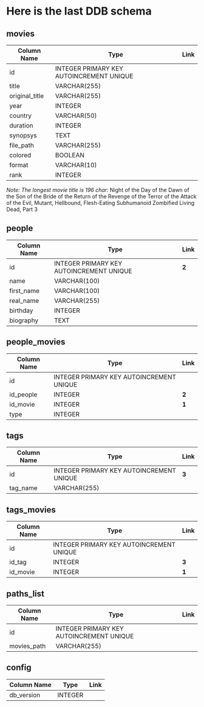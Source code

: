 # Here is the last DDB schema

## movies
| Column Name   | Type | Link |
| ------------- | ---- | ---- |
| id | INTEGER PRIMARY KEY AUTOINCREMENT UNIQUE | |
| title | VARCHAR(255) | |
| original_title | VARCHAR(255) | |
| year | INTEGER | |
| country | VARCHAR(50) | |
| duration | INTEGER | |
| synopsys | TEXT | |
| file_path | VARCHAR(255) | |
| colored | BOOLEAN  | |
| format | VARCHAR(10) | |
| rank | INTEGER | |

_Note: The longest movie title is 196 char:_ Night of the Day of the Dawn of the Son of the Bride of the Return of the Revenge of the Terror of the Attack of the Evil, Mutant, Hellbound, Flesh-Eating Subhumanoid Zombified Living Dead, Part 3

## people
| Column Name   | Type | Link |
| ------------- | ---- | ---- |
| id | INTEGER PRIMARY KEY AUTOINCREMENT UNIQUE | **2** |
| name | VARCHAR(100) | |
| first_name | VARCHAR(100) | |
| real_name | VARCHAR(255) | |
| birthday | INTEGER | |
| biography | TEXT | |

## people_movies
| Column Name   | Type | Link |
| ------------- | ---- | ---- |
| id | INTEGER PRIMARY KEY AUTOINCREMENT UNIQUE | |
| id_people | INTEGER | **2** |
| id_movie | INTEGER | **1** |
| type | INTEGER | |

## tags
| Column Name   | Type | Link |
| ------------- | ---- | ---- |
| id | INTEGER PRIMARY KEY AUTOINCREMENT UNIQUE | **3** |
| tag_name | VARCHAR(255) | |


## tags_movies
| Column Name   | Type | Link |
| ------------- | ---- | ---- |
| id | INTEGER PRIMARY KEY AUTOINCREMENT UNIQUE | |
| id_tag | INTEGER | **3** |
| id_movie | INTEGER | **1** |


## paths_list
| Column Name   | Type | Link |
| ------------- | ---- | ---- |
| id | INTEGER PRIMARY KEY AUTOINCREMENT UNIQUE | |
| movies_path | VARCHAR(255) |  |

## config
| Column Name   | Type | Link |
| ------------- | ---- | ---- |
| db_version | INTEGER |  |

